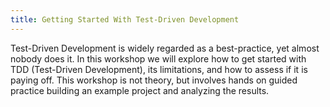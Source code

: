 ```yaml
---
title: Getting Started With Test-Driven Development
---
```


Test-Driven Development is widely regarded as a best-practice, yet almost nobody does it. In this workshop we will
explore how to get started with TDD (Test-Driven Development), its limitations, and how to assess if it is paying off.
This workshop is not theory, but involves hands on guided practice building an example project and analyzing the
results.
